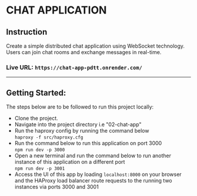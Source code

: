 # CHAT APPLICATION

## Instruction

Create a simple distributed chat application using WebSocket technology. Users can join chat rooms and exchange messages in real-time.

### Live URL: `https://chat-app-pdtt.onrender.com/`

---

## Getting Started:

The steps below are to be followed to run this project locally:

- Clone the project.
- Navigate into the project directory i.e "02-chat-app"
- Run the haproxy config by running the command below\
  `haproxy -f src/haproxy.cfg`
- Run the command below to run this application on port 3000\
  `npm run dev -p 3000`
- Open a new terminal and run the command below to run another instance of this application on a different port\
  `npm run dev -p 3001`
- Access the UI of this app by loading `localhost:8000` on your browser and the HAProxy load balancer route requests to the running two instances via ports 3000 and 3001
